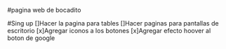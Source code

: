 #pagina web de bocadito

#Sing up
[]Hacer la pagina para tables
[]Hacer paginas para pantallas de escritorio
[x]Agregar iconos a los botones
[x]Agregar efecto hoover al boton de google